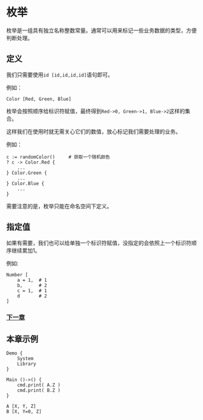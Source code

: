 # 枚举
枚举是一组具有独立名称整数常量。通常可以用来标记一些业务数据的类型，方便判断处理。
## 定义
我们只需要使用`id [id,id,id,id]`语句即可。

例如：
```
Color [Red, Green, Blue]
```
枚举会按照顺序给标识符赋值，最终得到`Red->0, Green->1, Blue->2`这样的集合。

这样我们在使用时就无需关心它们的数值，放心标记我们需要处理的业务。

例如：
```
c := randomColor()     # 获取一个随机颜色
? c -> Color.Red {
    ...
} Color.Green {
    ...
} Color.Blue {
    ...
}
```

需要注意的是，枚举只能在命名空间下定义。
## 指定值
如果有需要，我们也可以给单独一个标识符赋值，没指定的会依照上一个标识符顺序继续累加1。

例如:
```
Number [
    a = 1,  # 1
    b,      # 2
    c = 1,  # 1
    d       # 2
]
```

### [下一章](检查.md)

## 本章示例
```
Demo {
    System
    Library
}

Main ()->() {
    cmd.print( A.Z )
    cmd.print( B.Z )
}

A [X, Y, Z]
B [X, Y=0, Z]
```